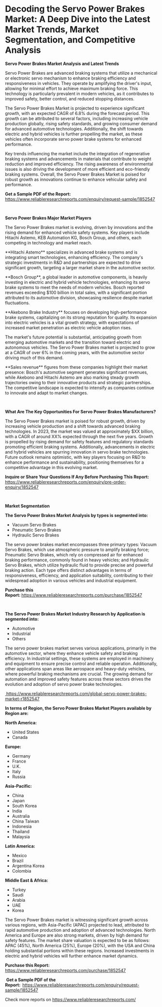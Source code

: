 <p><h1>Decoding the Servo Power Brakes Market: A Deep Dive into the Latest Market Trends, Market Segmentation, and Competitive Analysis</h1></p><p><strong>Servo Power Brakes Market Analysis and Latest Trends</strong></p>
<p><p>Servo Power Brakes are advanced braking systems that utilize a mechanical or electronic servo mechanism to enhance braking efficiency and responsiveness in vehicles. They operate by amplifying the driver's input, allowing for minimal effort to achieve maximum braking force. This technology is particularly prevalent in modern vehicles, as it contributes to improved safety, better control, and reduced stopping distances.</p><p>The Servo Power Brakes Market is projected to experience significant growth, with an expected CAGR of 6.8% during the forecast period. This growth can be attributed to several factors, including increasing vehicle production globally, rising safety standards, and growing consumer demand for advanced automotive technologies. Additionally, the shift towards electric and hybrid vehicles is further propelling the market, as these vehicles often incorporate servo power brake systems for enhanced performance.</p><p>Key trends influencing the market include the integration of regenerative braking systems and advancements in materials that contribute to weight reduction and improved efficiency. The rising awareness of environmental issues is also driving the development of more efficient and eco-friendly braking systems. Overall, the Servo Power Brakes Market is poised for robust growth as innovations continue to enhance vehicular safety and performance.</p></p>
<p><strong>Get a Sample PDF of the Report:&nbsp;</strong> <a href="https://www.reliableresearchreports.com/enquiry/request-sample/1852547?utm_campaign=2098&utm_medium=2&utm_source=Github&utm_content=ia&utm_term=12042025&utm_id=servo-power-brakes">https://www.reliableresearchreports.com/enquiry/request-sample/1852547</a></p>
<p>&nbsp;</p>
<p><strong>Servo Power Brakes Major Market Players</strong></p>
<p><p>The Servo Power Brakes market is evolving, driven by innovations and the rising demand for enhanced vehicle safety systems. Key players include Hitachi Astemo, KEB Automation KG, Bosch Group, and others, each competing in technology and market reach.</p><p>**Hitachi Astemo** specializes in advanced brake systems and is integrating smart technologies, enhancing efficiency. The company's strategic investments in R&D and partnerships are expected to drive significant growth, targeting a larger market share in the automotive sector.</p><p>**Bosch Group**, a global leader in automotive components, is heavily investing in electric and hybrid vehicle technologies, enhancing its servo brake systems to meet the needs of modern vehicles. Bosch reported revenues exceeding $100 billion in total sales, with a significant portion attributed to its automotive division, showcasing resilience despite market fluctuations.</p><p>**Akebono Brake Industry** focuses on developing high-performance brake systems, capitalizing on its strong reputation for quality. Its expansion into electric vehicles is a vital growth strategy, with expectations of increased market penetration as electric vehicle adoption rises.</p><p>The market's future potential is substantial, anticipating growth from emerging automotive markets and the transition toward electric and autonomous vehicles. The Servo Power Brakes market is projected to grow at a CAGR of over 6% in the coming years, with the automotive sector driving much of this demand.</p><p>**Sales revenue** figures from these companies highlight their market presence: Bosch's automotive segment generates significant revenues, while Akebono and Hitachi Astemo are also marking steady growth trajectories owing to their innovative products and strategic partnerships. The competitive landscape is expected to intensify as companies continue to innovate and adapt to market changes.</p></p>
<p>&nbsp;</p>
<p><strong>What Are The Key Opportunities For Servo Power Brakes Manufacturers?</strong></p>
<p><p>The Servo Power Brakes market is poised for robust growth, driven by increasing vehicle production and a shift towards advanced braking technologies. In 2023, the market was valued at approximately $XX billion, with a CAGR of around XX% expected through the next five years. Growth is propelled by rising demand for safety features and regulatory standards promoting efficient braking systems. Additionally, advancements in electric and hybrid vehicles are spurring innovation in servo brake technologies. Future outlook remains optimistic, with key players focusing on R&D to enhance performance and sustainability, positioning themselves for a competitive advantage in this evolving market.</p></p>
<p><strong>Inquire or Share Your Questions If Any Before Purchasing This Report:</strong> <a href="https://www.reliableresearchreports.com/enquiry/pre-order-enquiry/1852547?utm_campaign=2098&utm_medium=2&utm_source=Github&utm_content=ia&utm_term=12042025&utm_id=servo-power-brakes">https://www.reliableresearchreports.com/enquiry/pre-order-enquiry/1852547</a></p>
<p>&nbsp;</p>
<p><strong>Market Segmentation</strong></p>
<p><strong>The Servo Power Brakes Market Analysis by types is segmented into:</strong></p>
<p><ul><li>Vacuum Servo Brakes</li><li>Pneumatic Servo Brakes</li><li>Hydraulic Servo Brakes</li></ul></p>
<p><p>The servo power brakes market encompasses three primary types: Vacuum Servo Brakes, which use atmospheric pressure to amplify braking force; Pneumatic Servo Brakes, which rely on compressed air for enhanced braking performance, commonly found in heavy vehicles; and Hydraulic Servo Brakes, which utilize hydraulic fluid to provide precise and powerful braking action. Each type offers distinct advantages in terms of responsiveness, efficiency, and application suitability, contributing to their widespread adoption in various vehicles and industrial equipment.</p></p>
<p><strong>Purchase this Report:&nbsp;</strong><a href="https://www.reliableresearchreports.com/purchase/1852547?utm_campaign=2098&utm_medium=2&utm_source=Github&utm_content=ia&utm_term=12042025&utm_id=servo-power-brakes">https://www.reliableresearchreports.com/purchase/1852547</a></p>
<p>&nbsp;</p>
<p><strong>The Servo Power Brakes Market Industry Research by Application is segmented into:</strong></p>
<p><ul><li>Automotive</li><li>Industrial</li><li>Others</li></ul></p>
<p><p>The servo power brakes market serves various applications, primarily in the automotive sector, where they enhance vehicle safety and braking efficiency. In industrial settings, these systems are employed in machinery and equipment to ensure precise control and reliable operation. Additionally, other applications span areas like aerospace and heavy-duty vehicles, where powerful braking mechanisms are crucial. The growing demand for automation and improved safety features across these sectors drives the evolution and adoption of servo power brake technologies.</p></p>
<p><a href="https://www.reliableresearchreports.com/global-servo-power-brakes-market-r1852547?utm_campaign=2098&utm_medium=2&utm_source=Github&utm_content=ia&utm_term=12042025&utm_id=servo-power-brakes">&nbsp;https://www.reliableresearchreports.com/global-servo-power-brakes-market-r1852547</a></p>
<p><strong>In terms of Region, the Servo Power Brakes Market Players available by Region are:</strong></p>
<p>
    <p> <strong> North America: </strong>
        <ul>
            <li>United States</li>
            <li>Canada</li>
        </ul>
        </p> 
    <p> <strong> Europe: </strong>
        <ul>
            <li>Germany</li>
            <li>France</li>
            <li>U.K.</li>
            <li>Italy</li>
            <li>Russia</li>
        </ul>
        </p> 
    <p> <strong> Asia-Pacific: </strong>
        <ul>
            <li>China</li>
            <li>Japan</li>
            <li>South Korea</li>
            <li>India</li>
            <li>Australia</li>
            <li>China Taiwan</li>
            <li>Indonesia</li>
            <li>Thailand</li>
            <li>Malaysia</li>
        </ul>
        </p> 
    <p> <strong> Latin America: </strong>
        <ul>
            <li>Mexico</li>
            <li>Brazil</li>
            <li>Argentina Korea</li>
            <li>Colombia</li>
        </ul>
        </p> 
    <p> <strong> Middle East & Africa: </strong>
        <ul>
            <li>Turkey</li>
            <li>Saudi</li>
            <li>Arabia</li>
            <li>UAE</li>
            <li>Korea</li>
        </ul>
    </p>
    </p>
<p><p>The Servo Power Brakes market is witnessing significant growth across various regions, with Asia-Pacific (APAC) projected to lead, attributed to rapid automotive production and adoption of advanced technologies. North America and Europe are also strong markets, driven by high demand for safety features. The market share valuation is expected to be as follows: APAC (45%), North America (25%), Europe (20%), with the USA and China holding substantial portions within these regions. Increased investments in electric and hybrid vehicles will further enhance market dynamics.</p></p>
<p><strong>Purchase this Report: </strong><a href="https://www.reliableresearchreports.com/purchase/1852547?utm_campaign=2098&utm_medium=2&utm_source=Github&utm_content=ia&utm_term=12042025&utm_id=servo-power-brakes">https://www.reliableresearchreports.com/purchase/1852547</a></p>
<p>&nbsp;<strong>Get a Sample PDF of the Report:&nbsp;&nbsp;</strong><a href="https://www.reliableresearchreports.com/enquiry/request-sample/1852547?utm_campaign=2098&utm_medium=2&utm_source=Github&utm_content=ia&utm_term=12042025&utm_id=servo-power-brakes">https://www.reliableresearchreports.com/enquiry/request-sample/1852547</a></p>
<p><strong></strong></p>
<p>Check more reports on <a href="https://www.reliableresearchreports.com/?utm_campaign=2098&utm_medium=2&utm_source=Github&utm_content=ia&utm_term=12042025&utm_id=servo-power-brakes">https://www.reliableresearchreports.com/</a></p>